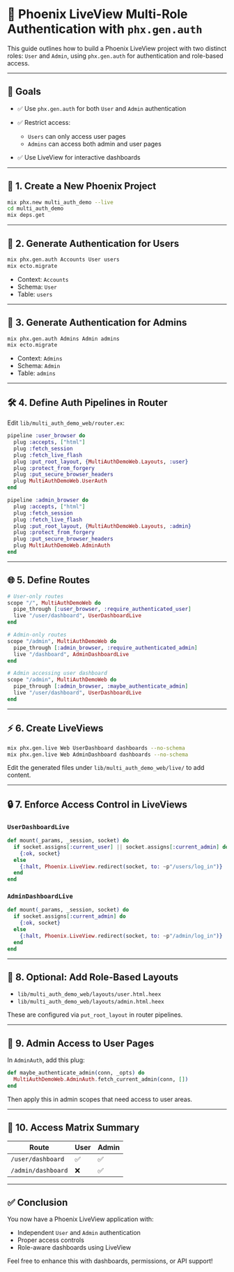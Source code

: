 # 🚀 Phoenix LiveView Multi-Role Authentication with `phx.gen.auth`

This guide outlines how to build a Phoenix LiveView project with two distinct roles: `User` and `Admin`, using `phx.gen.auth` for authentication and role-based access.

---

## 🎯 Goals

* ✅ Use `phx.gen.auth` for both `User` and `Admin` authentication
* ✅ Restrict access:

  * `Users` can only access user pages
  * `Admins` can access both admin and user pages
* ✅ Use LiveView for interactive dashboards

---

## 🧱 1. Create a New Phoenix Project

```bash
mix phx.new multi_auth_demo --live
cd multi_auth_demo
mix deps.get
```

---

## 🔐 2. Generate Authentication for Users

```bash
mix phx.gen.auth Accounts User users
mix ecto.migrate
```

* Context: `Accounts`
* Schema: `User`
* Table: `users`

---

## 🔐 3. Generate Authentication for Admins

```bash
mix phx.gen.auth Admins Admin admins
mix ecto.migrate
```

* Context: `Admins`
* Schema: `Admin`
* Table: `admins`

---

## 🛠 4. Define Auth Pipelines in Router

Edit `lib/multi_auth_demo_web/router.ex`:

```elixir
pipeline :user_browser do
  plug :accepts, ["html"]
  plug :fetch_session
  plug :fetch_live_flash
  plug :put_root_layout, {MultiAuthDemoWeb.Layouts, :user}
  plug :protect_from_forgery
  plug :put_secure_browser_headers
  plug MultiAuthDemoWeb.UserAuth
end

pipeline :admin_browser do
  plug :accepts, ["html"]
  plug :fetch_session
  plug :fetch_live_flash
  plug :put_root_layout, {MultiAuthDemoWeb.Layouts, :admin}
  plug :protect_from_forgery
  plug :put_secure_browser_headers
  plug MultiAuthDemoWeb.AdminAuth
end
```

---

## 🌐 5. Define Routes

```elixir
# User-only routes
scope "/", MultiAuthDemoWeb do
  pipe_through [:user_browser, :require_authenticated_user]
  live "/user/dashboard", UserDashboardLive
end

# Admin-only routes
scope "/admin", MultiAuthDemoWeb do
  pipe_through [:admin_browser, :require_authenticated_admin]
  live "/dashboard", AdminDashboardLive
end

# Admin accessing user dashboard
scope "/admin", MultiAuthDemoWeb do
  pipe_through [:admin_browser, :maybe_authenticate_admin]
  live "/user/dashboard", UserDashboardLive
end
```

---

## ⚡️ 6. Create LiveViews

```bash
mix phx.gen.live Web UserDashboard dashboards --no-schema
mix phx.gen.live Web AdminDashboard dashboards --no-schema
```

Edit the generated files under `lib/multi_auth_demo_web/live/` to add content.

---

## 🔒 7. Enforce Access Control in LiveViews

### `UserDashboardLive`

```elixir
def mount(_params, _session, socket) do
  if socket.assigns[:current_user] || socket.assigns[:current_admin] do
    {:ok, socket}
  else
    {:halt, Phoenix.LiveView.redirect(socket, to: ~p"/users/log_in")}
  end
end
```

### `AdminDashboardLive`

```elixir
def mount(_params, _session, socket) do
  if socket.assigns[:current_admin] do
    {:ok, socket}
  else
    {:halt, Phoenix.LiveView.redirect(socket, to: ~p"/admin/log_in")}
  end
end
```

---

## 🎨 8. Optional: Add Role-Based Layouts

* `lib/multi_auth_demo_web/layouts/user.html.heex`
* `lib/multi_auth_demo_web/layouts/admin.html.heex`

These are configured via `put_root_layout` in router pipelines.

---

## 🧩 9. Admin Access to User Pages

In `AdminAuth`, add this plug:

```elixir
def maybe_authenticate_admin(conn, _opts) do
  MultiAuthDemoWeb.AdminAuth.fetch_current_admin(conn, [])
end
```

Then apply this in admin scopes that need access to user areas.

---

## 🧪 10. Access Matrix Summary

| Route              | User | Admin |
| ------------------ | ---- | ----- |
| `/user/dashboard`  | ✅    | ✅     |
| `/admin/dashboard` | ❌    | ✅     |

---

## ✅ Conclusion

You now have a Phoenix LiveView application with:

* Independent `User` and `Admin` authentication
* Proper access controls
* Role-aware dashboards using LiveView

Feel free to enhance this with dashboards, permissions, or API support!
